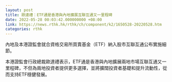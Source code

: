 ```yaml
---
layout: post
title: 歐達禮：ETF通是香港與內地擴展互聯互通又一里程碑
date: 2022-05-28 00:03:42.000000000 +08:00
link: https://news.rthk.hk/rthk/ch/component/k2/1650528-20220528.htm
categories: rthk
---
```


內地及本港證監會就合資格交易所買賣基金（ETF）納入股市互聯互通公布實施細節。

本港證監會行政總裁歐達禮表示，ETF通是香港與內地擴展兩地市場互聯互通又一里程碑，不但為兩地投資者提供更多選擇，並將擴闊投資者基礎和提升流動性，從而支持ETF穩健發展。
